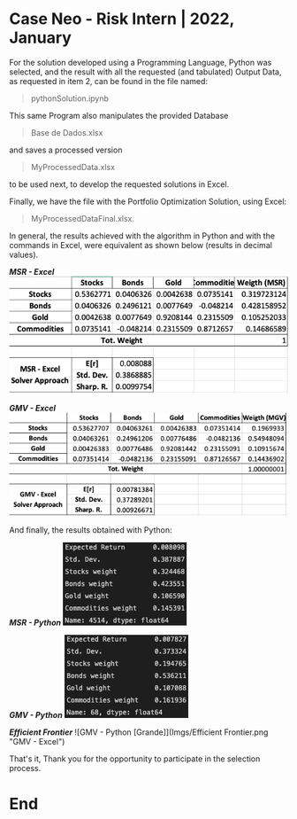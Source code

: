 Case Neo - Risk Intern | 2022, January
==============

For the solution developed using a Programming Language, Python was selected, and the result with all the requested (and tabulated) Output Data, as requested in item 2, can be found in the file named:

>pythonSolution.ipynb

This same Program also manipulates the provided Database

>Base de Dados.xlsx

and saves a processed version

>MyProcessedData.xlsx

to be used next, to develop the requested solutions in Excel.

Finally, we have the file with the Portfolio Optimization Solution, using Excel:

>MyProcessedDataFinal.xlsx.

In general, the results achieved with the algorithm in Python and with the commands in Excel, were equivalent as shown below (results in decimal values).

***MSR - Excel***
![MSR - Excel [Grande]](Imgs/MSR-Excel.png "MSR - Excel")

***GMV - Excel***
![GMV - Excel [Grande]](Imgs/GMV-Excel.png "GMV - Excel")

And finally, the results obtained with Python:

***MSR - Python***
![MSR - Python [Grande]](Imgs/MSR-Python.png "MSR - Python")

***GMV - Python***
![GMV - Python [Grande]](Imgs/GMV-Python.png "GMV - Python")

***Efficient Frontier***
![GMV - Python [Grande]](Imgs/Efficient Frontier.png "GMV - Excel")

That's it, Thank you for the opportunity to participate in the selection process.

End
==============